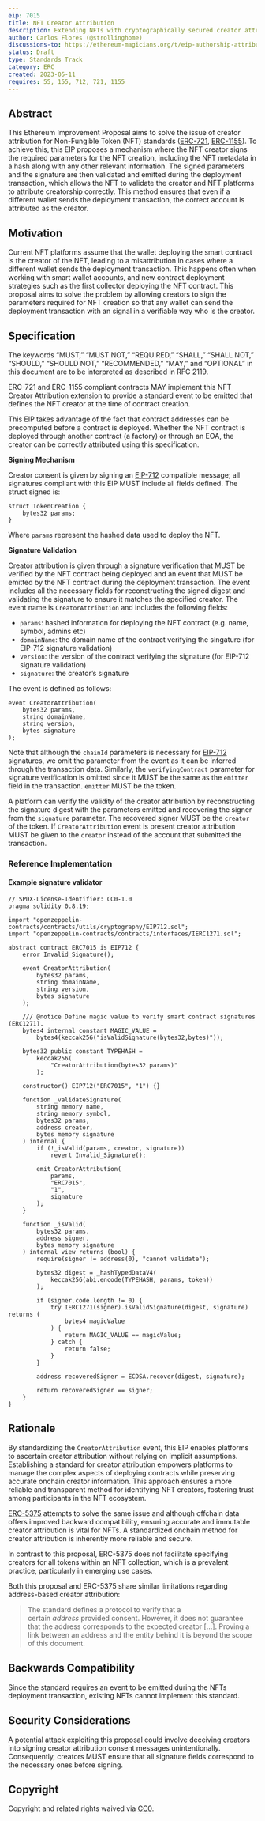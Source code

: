 ```yaml
---
eip: 7015
title: NFT Creator Attribution
description: Extending NFTs with cryptographically secured creator attribution.
author: Carlos Flores (@strollinghome)
discussions-to: https://ethereum-magicians.org/t/eip-authorship-attribution-for-erc721/14244
status: Draft
type: Standards Track
category: ERC
created: 2023-05-11
requires: 55, 155, 712, 721, 1155
---
```


## Abstract

This Ethereum Improvement Proposal aims to solve the issue of creator attribution for Non-Fungible Token (NFT) standards ([ERC-721](./eip-721.md), [ERC-1155](./eip-1155.md)). To achieve this, this EIP proposes a mechanism where the NFT creator signs the required parameters for the NFT creation, including the NFT metadata in a hash along with any other relevant information. The signed parameters and the signature are then validated and emitted during the deployment transaction, which allows the NFT to validate the creator and NFT platforms to attribute creatorship correctly. This method ensures that even if a different wallet sends the deployment transaction, the correct account is attributed as the creator.

## Motivation

Current NFT platforms assume that the wallet deploying the smart contract is the creator of the NFT, leading to a misattribution in cases where a different wallet sends the deployment transaction. This happens often when working with smart wallet accounts, and new contract deployment strategies such as the first collector deploying the NFT contract. This proposal aims to solve the problem by allowing creators to sign the parameters required for NFT creation so that any wallet can send the deployment transaction with an signal in a verifiable way who is the creator.

## Specification

The keywords “MUST,” “MUST NOT,” “REQUIRED,” “SHALL,” “SHALL NOT,” “SHOULD,” “SHOULD NOT,” “RECOMMENDED,” “MAY,” and “OPTIONAL” in this document are to be interpreted as described in RFC 2119.

ERC-721 and ERC-1155 compliant contracts MAY implement this NFT Creator Attribution extension to provide a standard event to be emitted that defines the NFT creator at the time of contract creation.

This EIP takes advantage of the fact that contract addresses can be precomputed before a contract is deployed. Whether the NFT contract is deployed through another contract (a factory) or through an EOA, the creator can be correctly attributed using this specification.

**Signing Mechanism**

Creator consent is given by signing an [EIP-712](./eip-712.md) compatible message; all signatures compliant with this EIP MUST include all fields defined. The struct signed is:

```solidity
struct TokenCreation {
	bytes32 params;
}
```

Where `params` represent the hashed data used to deploy the NFT.

**Signature Validation**

Creator attribution is given through a signature verification that MUST be verified by the NFT contract being deployed and an event that MUST be emitted by the NFT contract during the deployment transaction. The event includes all the necessary fields for reconstructing the signed digest and validating the signature to ensure it matches the specified creator. The event name is `CreatorAttribution` and includes the following fields:

- `params`: hashed information for deploying the NFT contract (e.g. name, symbol, admins etc)
- `domainName`: the domain name of the contract verifying the singature (for EIP-712 signature validation)
- `version`: the version of the contract verifying the signature (for EIP-712 signature validation)
- `signature`: the creator’s signature

The event is defined as follows:

```solidity
event CreatorAttribution(
	bytes32 params,
	string domainName,
	string version,
	bytes signature
);
```

Note that although the `chainId` parameters is necessary for [EIP-712](./eip-712.md) signatures, we omit the parameter from the event as it can be inferred through the transaction data. Similarly, the `verifyingContract` parameter for signature verification is omitted since it MUST be the same as the `emitter` field in the transaction. `emitter` MUST be the token.

A platform can verify the validity of the creator attribution by reconstructing the signature digest with the parameters emitted and recovering the signer from the `signature` parameter. The recovered signer MUST be the `creator` of the token. If `CreatorAttribution` event is present creator attribution MUST be given to the `creator` instead of the account that submitted the transaction.

### Reference Implementation

#### Example signature validator

```solidity
// SPDX-License-Identifier: CC0-1.0
pragma solidity 0.8.19;

import "openzeppelin-contracts/contracts/utils/cryptography/EIP712.sol";
import "openzeppelin-contracts/contracts/interfaces/IERC1271.sol";

abstract contract ERC7015 is EIP712 {
    error Invalid_Signature();

    event CreatorAttribution(
        bytes32 params,
        string domainName,
        string version,
        bytes signature
    );

    /// @notice Define magic value to verify smart contract signatures (ERC1271).
    bytes4 internal constant MAGIC_VALUE =
        bytes4(keccak256("isValidSignature(bytes32,bytes)"));

    bytes32 public constant TYPEHASH =
        keccak256(
            "CreatorAttribution(bytes32 params)"
        );

    constructor() EIP712("ERC7015", "1") {}

    function _validateSignature(
        string memory name,
        string memory symbol,
        bytes32 params,
        address creator,
        bytes memory signature
    ) internal {
        if (!_isValid(params, creator, signature))
            revert Invalid_Signature();

        emit CreatorAttribution(
            params,
            "ERC7015",
            "1",
            signature
        );
    }

    function _isValid(
        bytes32 params,
        address signer,
        bytes memory signature
    ) internal view returns (bool) {
        require(signer != address(0), "cannot validate");

        bytes32 digest = _hashTypedDataV4(
            keccak256(abi.encode(TYPEHASH, params, token))
        );

        if (signer.code.length != 0) {
            try IERC1271(signer).isValidSignature(digest, signature) returns (
                bytes4 magicValue
            ) {
                return MAGIC_VALUE == magicValue;
            } catch {
                return false;
            }
        }

        address recoveredSigner = ECDSA.recover(digest, signature);

        return recoveredSigner == signer;
    }
}
```

## Rationale

By standardizing the `CreatorAttribution` event, this EIP enables platforms to ascertain creator attribution without relying on implicit assumptions. Establishing a standard for creator attribution empowers platforms to manage the complex aspects of deploying contracts while preserving accurate onchain creator information. This approach ensures a more reliable and transparent method for identifying NFT creators, fostering trust among participants in the NFT ecosystem.

[ERC-5375](./eip-5375.md) attempts to solve the same issue and although offchain data offers improved backward compatibility, ensuring accurate and immutable creator attribution is vital for NFTs. A standardized onchain method for creator attribution is inherently more reliable and secure.

In contrast to this proposal, ERC-5375 does not facilitate specifying creators for all tokens within an NFT collection, which is a prevalent practice, particularly in emerging use cases.

Both this proposal and ERC-5375 share similar limitations regarding address-based creator attribution:

> The standard defines a protocol to verify that a certain *address* provided consent. However, it does not guarantee that the address corresponds to the expected creator […]. Proving a link between an address and the entity behind it is beyond the scope of this document.

## Backwards Compatibility

Since the standard requires an event to be emitted during the NFTs deployment transaction, existing NFTs cannot implement this standard.

## Security Considerations

A potential attack exploiting this proposal could involve deceiving creators into signing creator attribution consent messages unintentionally. Consequently, creators MUST ensure that all signature fields correspond to the necessary ones before signing.

## Copyright

Copyright and related rights waived via [CC0](../LICENSE.md).
